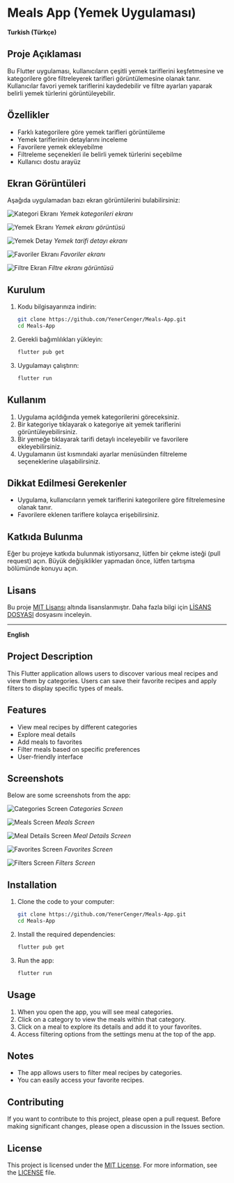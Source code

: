# Meals App (Yemek Uygulaması)

**Turkish (Türkçe)**

## Proje Açıklaması

Bu Flutter uygulaması, kullanıcıların çeşitli yemek tariflerini keşfetmesine ve kategorilere göre filtreleyerek tarifleri görüntülemesine olanak tanır. Kullanıcılar favori yemek tariflerini kaydedebilir ve filtre ayarları yaparak belirli yemek türlerini görüntüleyebilir.

## Özellikler

- Farklı kategorilere göre yemek tarifleri görüntüleme
- Yemek tariflerinin detaylarını inceleme
- Favorilere yemek ekleyebilme
- Filtreleme seçenekleri ile belirli yemek türlerini seçebilme
- Kullanıcı dostu arayüz

## Ekran Görüntüleri

Aşağıda uygulamadan bazı ekran görüntülerini bulabilirsiniz:

![Kategori Ekranı](assets/images/categories.png)
*Yemek kategorileri ekranı*

![Yemek Ekranı](assets/images/meals.png)
*Yemek ekranı görüntüsü*

![Yemek Detay](assets/images/meal_details.png)
*Yemek tarifi detayı ekranı*

![Favoriler Ekranı](assets/images/favorites.png)
*Favoriler ekranı*

![Filtre Ekran](assets/images/home_screen.png)
*Filtre ekranı görüntüsü*

## Kurulum

1. Kodu bilgisayarınıza indirin:

    ```bash
    git clone https://github.com/YenerCenger/Meals-App.git
    cd Meals-App
    ```

2. Gerekli bağımlılıkları yükleyin:

    ```bash
    flutter pub get
    ```

3. Uygulamayı çalıştırın:

    ```bash
    flutter run
    ```

## Kullanım

1. Uygulama açıldığında yemek kategorilerini göreceksiniz.
2. Bir kategoriye tıklayarak o kategoriye ait yemek tariflerini görüntüleyebilirsiniz.
3. Bir yemeğe tıklayarak tarifi detaylı inceleyebilir ve favorilere ekleyebilirsiniz.
4. Uygulamanın üst kısmındaki ayarlar menüsünden filtreleme seçeneklerine ulaşabilirsiniz.

## Dikkat Edilmesi Gerekenler

- Uygulama, kullanıcıların yemek tariflerini kategorilere göre filtrelemesine olanak tanır.
- Favorilere eklenen tariflere kolayca erişebilirsiniz.

## Katkıda Bulunma

Eğer bu projeye katkıda bulunmak istiyorsanız, lütfen bir çekme isteği (pull request) açın. Büyük değişiklikler yapmadan önce, lütfen tartışma bölümünde konuyu açın.

## Lisans

Bu proje [MIT Lisansı](LICENSE) altında lisanslanmıştır. Daha fazla bilgi için [LİSANS DOSYASI](LICENSE) dosyasını inceleyin.

---

**English**

## Project Description

This Flutter application allows users to discover various meal recipes and view them by categories. Users can save their favorite recipes and apply filters to display specific types of meals.

## Features

- View meal recipes by different categories
- Explore meal details
- Add meals to favorites
- Filter meals based on specific preferences
- User-friendly interface

## Screenshots

Below are some screenshots from the app:

![Categories Screen](assets/images/categories.png)
*Categories Screen*

![Meals Screen](assets/images/meals.png)
*Meals Screen*

![Meal Details Screen](assets/images/meal_details.png)
*Meal Details Screen*

![Favorites Screen](assets/images/favorites.png)
*Favorites Screen*

![Filters Screen](assets/images/home_screen.png)
*Filters Screen*

## Installation

1. Clone the code to your computer:

    ```bash
    git clone https://github.com/YenerCenger/Meals-App.git
    cd Meals-App
    ```

2. Install the required dependencies:

    ```bash
    flutter pub get
    ```

3. Run the app:

    ```bash
    flutter run
    ```

## Usage

1. When you open the app, you will see meal categories.
2. Click on a category to view the meals within that category.
3. Click on a meal to explore its details and add it to your favorites.
4. Access filtering options from the settings menu at the top of the app.

## Notes

- The app allows users to filter meal recipes by categories.
- You can easily access your favorite recipes.

## Contributing

If you want to contribute to this project, please open a pull request. Before making significant changes, please open a discussion in the Issues section.

## License

This project is licensed under the [MIT License](LICENSE). For more information, see the [LICENSE](LICENSE) file.

